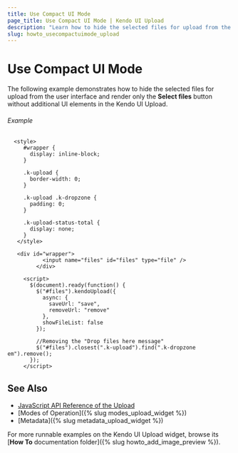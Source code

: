 ```yaml
---
title: Use Compact UI Mode
page_title: Use Compact UI Mode | Kendo UI Upload
description: "Learn how to hide the selected files for upload from the user interface and render the button for the upload confirmation only in the Kendo UI Upload widget."
slug: howto_usecompactuimode_upload
---
```


# Use Compact UI Mode

The following example demonstrates how to hide the selected files for upload from the user interface and render only the **Select files** button without additional UI elements in the Kendo UI Upload.

###### Example

```dojo
  <style>
     #wrapper {
       display: inline-block;
     }

     .k-upload {
       border-width: 0;
     }

     .k-upload .k-dropzone {
       padding: 0;
     }

     .k-upload-status-total {
       display: none;
     }
   </style>

   <div id="wrapper">
           <input name="files" id="files" type="file" />
         </div>

     <script>
       $(document).ready(function() {
         $("#files").kendoUpload({
           async: {
             saveUrl: "save",
             removeUrl: "remove"
           },
           showFileList: false
         });

         //Removing the "Drop files here message"
         $("#files").closest(".k-upload").find(".k-dropzone em").remove();
       });
     </script>
```

## See Also

* [JavaScript API Reference of the Upload](/api/javascript/ui/upload)
* [Modes of Operation]({% slug modes_upload_widget %})
* [Metadata]({% slug metadata_upload_widget %})

For more runnable examples on the Kendo UI Upload widget, browse its [**How To** documentation folder]({% slug howto_add_image_preview %}).
